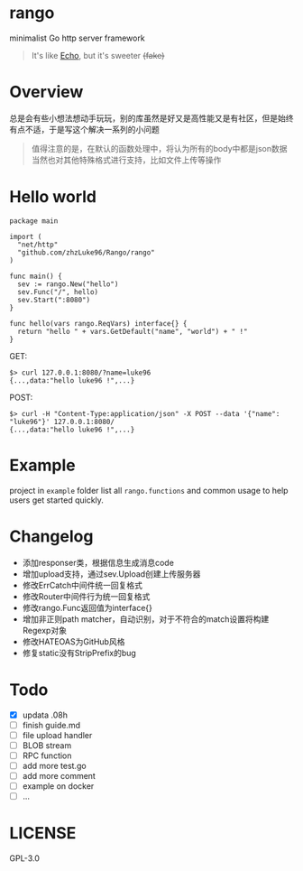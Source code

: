 # rango
minimalist Go http server framework

> It's like [Echo](https://github.com/labstack/echo), but it's sweeter ~~(fake)~~

# Overview
总是会有些小想法想动手玩玩，别的库虽然是好又是高性能又是有社区，但是始终有点不适，于是写这个解决一系列的小问题

> 值得注意的是，在默认的函数处理中，将认为所有的body中都是json数据<br>
> 当然也对其他特殊格式进行支持，比如文件上传等操作

# Hello world
```golang
package main

import (
  "net/http"
  "github.com/zhzLuke96/Rango/rango"
)

func main() {
  sev := rango.New("hello")
  sev.Func("/", hello)
  sev.Start(":8080")
}

func hello(vars rango.ReqVars) interface{} {
  return "hello " + vars.GetDefault("name", "world") + " !"
}
```

GET:
```
$> curl 127.0.0.1:8080/?name=luke96
{...,data:"hello luke96 !",...}
```

POST:
```
$> curl -H "Content-Type:application/json" -X POST --data '{"name": "luke96"}' 127.0.0.1:8080/
{...,data:"hello luke96 !",...}
```

# Example
project in `example` folder list all `rango.functions` and common usage to help users get started quickly.

# Changelog
- 添加responser类，根据信息生成消息code
- 增加upload支持，通过sev.Upload创建上传服务器
- 修改ErrCatch中间件统一回复格式
- 修改Router中间件行为统一回复格式
- 修改rango.Func返回值为interface{}
- 增加非正则path matcher，自动识别，对于不符合的match设置将构建Regexp对象
- 修改HATEOAS为GitHub风格
- 修复static没有StripPrefix的bug

# Todo
- [x] updata .08h
- [ ] finish guide.md
- [ ] file upload handler
- [ ] BLOB stream
- [ ] RPC function
- [ ] add more test.go
- [ ] add more comment
- [ ] example on docker
- [ ] ...

# LICENSE
GPL-3.0